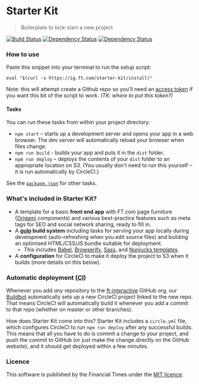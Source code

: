 # Starter Kit

> Boilerplate to kick-start a new project

[![Build Status][circle-image]][circle-url] [![Dependency Status][devdeps-image]][devdeps-url] [![Dependency Status][dependencyci-image]][dependencyci-url]

### How to use

Paste this snippet into your terminal to run the setup script:

```shell
eval "$(curl -s https://ig.ft.com/starter-kit/install)"
```

Note: this will attempt create a Github repo so you'll need an [access token](https://github.com/settings/tokens) if you want this bit of the script to work. _(TK: where to put this token?)_

#### Tasks

You can run these tasks from within your project directory:

- `npm start` – starts up a development server and opens your app in a web browser. The dev server will automatically reload your browser when files change.
- `npm run build` - builds your app and puts it in the `dist` folder.
- `npm run deploy` – deploys the contents of your `dist` folder to an appropriate location on S3. (You usually don't need to run this yourself – it is run automatically by CircleCI.)

See the [`package.json`](package.json) for other tasks.

### What's included in Starter Kit?

- A template for a basic **front end app** with FT.com page furniture ([Origami](http://registry.origami.ft.com/components)   components) and various best-practice features such as meta tags for SEO and social network sharing, ready to fill in.
- A **[gulp](http://gulpjs.com/) build system** including tasks for serving your app locally during development (auto-refreshing when you edit source files) and building an optimised HTML/CSS/JS bundle suitable for deployment.
  - This includes [Babel](https://babeljs.io/docs/learn-es2015/), [Browserify](http://browserify.org/), [Sass](https://github.com/sass/node-sass), and [Nunjucks templates](https://mozilla.github.io/nunjucks/templating.html).
- A **configuration** for CircleCI to make it deploy the project to S3 when it builds (more details on this below).

### Automatic deployment (<abbr title="Continuous Integration">CI</abbr>)

Whenever you add _any_ repository to the [ft-interactive](https://github.com/ft-interactive) GitHub org, our [Buildbot](https://github.com/ft-interactive/ft-ig-github-project-manager) automatically sets up a new CircleCI project linked to the new repo. That means CircleCI will automatically build it whenever you add a commit to that repo (whether on master or other branches).

How does Starter Kit come into this? Starter Kit includes a `circle.yml` file, which configures CircleCI to run `npm run deploy` after any successful builds. This means that all you have to do is commit a change to your project, and push the commit to GitHub (or just make the change directly on the GitHub website), and it should get deployed within a few minutes.

### Licence

This software is published by the Financial Times under the [MIT licence](http://opensource.org/licenses/MIT).

<!-- badge URLs -->
[circle-url]: https://circleci.com/gh/ft-interactive/starter-kit
[circle-image]: https://circleci.com/gh/ft-interactive/starter-kit/tree/master.svg?style=shield

[devdeps-url]: https://david-dm.org/ft-interactive/starter-kit#info=devDependencies
[devdeps-image]: https://img.shields.io/david/dev/ft-interactive/starter-kit.svg?style=flat-square

[dependencyci-url]: https://dependencyci.com/github/ft-interactive/starter-kit
[dependencyci-image]: https://dependencyci.com/github/ft-interactive/starter-kit/badge
